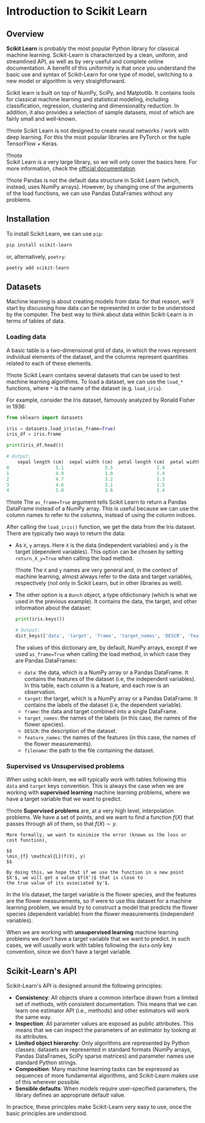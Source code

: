 # Introduction to Scikit Learn

## Overview

**Scikit Learn** is probably the most popular Python library for classical machine learning. 
Scikit-Learn is characterized by a clean, uniform, and streamlined API, as well as by very 
useful and complete online documentation. A benefit of this uniformity is that once you understand the basic 
use and syntax of Scikit-Learn for one type of model, switching to a new model or algorithm is very straightforward.

Scikit learn is built on top of NumPy, SciPy, and Matplotlib. It contains tools for classical machine learning and
statistical modeling, including classification, regression, clustering and dimensionality 
reduction. In addition, it also provides a selection of sample datasets,
most of which are fairly small and well-known.

!!!note
    Scikit Learn is not designed to create neural networks / work with deep learning. For this 
    the most popular libraries are PyTorch or the tuple TensorFlow + Keras.

!!!note  
    Scikit Learn is a very large library, so we will only cover the basics here. For more information,
    check the [official documentation](https://scikit-learn.org/stable/).

!!!note
    Pandas is not the default data structure in Scikit Learn (which, instead, uses NumPy arrays). However,
    by changing one of the arguments of the load functions, we can use Pandas DataFrames without any problems. 

## Installation

To install Scikit Learn, we can use `pip`:

```bash
pip install scikit-learn
```

or, alternatively, `poetry`:

```bash
poetry add scikit-learn
```

## Datasets

Machine learning is about creating models from data: for that reason, we'll start by discussing how data can be 
represented in order to be understood by the computer. The best way to think about data within Scikit-Learn is 
in terms of tables of data.

### Loading data

A basic table is a two-dimensional grid of data, in which the rows represent individual elements of the 
dataset, and the columns represent quantities related to each of these elements. 

!!!note
    Scikit Learn contains several datasets that can be used to test machine learning algorithms.
    To load a dataset, we can use the `load_*` functions, where `*` is the name of the dataset (e.g. `load_iris`).

For example, consider the Iris dataset, famously analyzed by Ronald Fisher in 1936:

```python
from sklearn import datasets

iris = datasets.load_iris(as_frame=True)
iris_df = iris.frame

print(iris_df.head())

# Output:
    sepal length (cm)  sepal width (cm)  petal length (cm)  petal width (cm)  target target_names
0                 5.1               3.5                1.4               0.2       0       setosa
1                 4.9               3.0                1.4               0.2       0       setosa
2                 4.7               3.2                1.3               0.2       0       setosa
3                 4.6               3.1                1.5               0.2       0       setosa
4                 5.0               3.6                1.4               0.2       0       setosa
```

!!!note
    The `as_frame=True` argument tells Scikit Learn to return a Pandas DataFrame instead of a NumPy array.
    This is useful because we can use the column names to refer to the columns, instead of using the column indices.

After calling the `load_iris()` function, we get the data from the Iris dataset. There are typically two
ways to return the data:

* As `X`, `y` arrays. Here `X` is the data (independent variables) and `y` is the target (dependent variables).
  This option can be chosen by setting `return_X_y=True` when calling the load method.

    !!!note
        The `X` and `y` names are very general and, in the context of machine learning, almost always refer to the
        data and target variables, respectively (not only in Scikit Learn, but in other libraries as well). 

* The other option is a `Bunch` object, a type ofdictionary (which is what we used in the previous
  example). It contains the data, the target, and other information about the dataset:

    ```python
    print(iris.keys())
  
    # Output:
    dict_keys(['data', 'target', 'frame', 'target_names', 'DESCR', 'feature_names', 'filename'])
    ```

    The values of this dictionary are, by default, NumPy arrays, except if we used `as_frame=True` when calling
    the load method, in which case they are Pandas DataFrames:

    * `data`: the data, which is a NumPy array or a Pandas DataFrame. It contains the features of the dataset (i.e,
    the independent variables). In this table, each column is a feature, and each row is an observation.
    * `target`: the target, which is a NumPy array or a Pandas DataFrame. It contains the labels of the dataset (i.e,
      the dependent variable).
    * `frame`: the data and target combined into a single DataFrame.
    * `target_names`: the names of the labels (in this case, the names of the flower species).
    * `DESCR`: the description of the dataset.
    * `feature_names`: the names of the features (in this case, the names of the flower measurements).
    * `filename`: the path to the file containing the dataset.

### Supervised vs Unsupervised problems

When using scikit-learn, we will typically work with tables following this `data` and `target` keys convention.
This is always the case when we are working with **supervised learning** machine learning problems, where we have a
target variable that we want to predict. 

!!!note
    **Supervised problems** are, at a very high level, interpolation problems. We have a set of points, and we want to
    find a function $f(X)$ that passes through all of them, so that $f(X) \sim y$. 

    More formally, we want to minimize the error (known as the loss or cost function), 

    $$
    \min_{f} \mathcal{L}(f(X), y)
    $$
    
    By doing this, we hope that if we use the function in a new point $X'$, we will get a value $f(X')$ that is close to
    the true value of its associated $y'$.

In the Iris dataset, the target variable is the flower species, and the features are the flower measurements, so
if were to use this dataset for a machine learning problem, we would try to construct a model that predicts the 
flower species (dependent variable) from the flower measurements (independent variables).

When we are working with **unsupervised learning** machine learning problems we don't have a target variable
that we want to predict. In such cases, we will usually work with tables following the `data` *only* key convention, 
since we don't have a target variable. 

## Scikit-Learn's API

Scikit-Learn's API is designed around the following principles:

* **Consistency**: All objects share a common interface drawn from a limited set of methods, with consistent
  documentation. This means that we can learn one estimator API (i.e., methods) and other estimators will work the
  same way.
* **Inspection**: All parameter values are exposed as public attributes. This means that we can inspect
  the parameters of an estimator by looking at its attributes.
* **Limited object hierarchy**: Only algorithms are represented by Python classes; datasets are represented in
  standard formats (NumPy arrays, Pandas DataFrames, SciPy sparse matrices) and parameter names use standard Python
  strings.
* **Composition**: Many machine learning tasks can be expressed as sequences of more fundamental algorithms, and
  Scikit-Learn makes use of this wherever possible. 
* **Sensible defaults**: When models require user-specified parameters, the library defines an appropriate default
  value.

In practice, these principles make Scikit-Learn very easy to use, once the basic principles are understood.